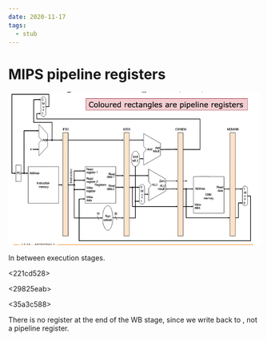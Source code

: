 ```yaml
---
date: 2020-11-17
tags: 
  - stub
---
```


# MIPS pipeline registers

![](./static/mips-pipeline-register-diagram.png)

In between execution stages.

<221cd528>

<c47ff4a7>

<b80a8e8d>

<29825eab>

<35a3c588>

There is no register at the end of the WB stage, since we write back to <d5eed474> , not a pipeline register.
